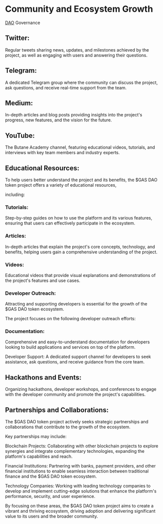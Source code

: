 # Community and Ecosystem Growth


[DAO](https://commonwealth.im/butane/discussions) Governance 
​
## Twitter: 

Regular tweets sharing news, updates, and milestones achieved by the project, as well as engaging with users and answering their questions.

## Telegram: 

A dedicated Telegram group where the community can discuss the project, ask questions, and receive real-time support from the team.

## Medium:

 In-depth articles and blog posts providing insights into the project's progress, new features, and the vision for the future.

## YouTube:

 The Butane Academy channel, featuring educational videos, tutorials, and interviews with key team members and industry experts.

## Educational Resources:

To help users better understand the project and its benefits, the $GAS DAO token project offers a variety of educational resources, 

including:

### Tutorials:

 Step-by-step guides on how to use the platform and its various features, ensuring that users can effectively participate in the ecosystem.

### Articles:

 In-depth articles that explain the project's core concepts, technology, and benefits, helping users gain a comprehensive understanding of the project.

### Videos: 

Educational videos that provide visual explanations and demonstrations of the project's features and use cases.

### Developer Outreach:

Attracting and supporting developers is essential for the growth of the $GAS DAO token ecosystem.

 The project focuses on the following developer outreach efforts:

### Documentation:

 Comprehensive and easy-to-understand documentation for developers looking to build applications and services on top of the platform.

Developer Support: A dedicated support channel for developers to seek assistance, ask questions, and receive guidance from the core team.

## Hackathons and Events: 

Organizing hackathons, developer workshops, and conferences to engage with the developer community and promote the project's capabilities.

## Partnerships and Collaborations:

The $GAS DAO token project actively seeks strategic partnerships and collaborations that contribute to the growth of the ecosystem. 

Key partnerships may include:

Blockchain Projects: Collaborating with other blockchain projects to explore synergies and integrate complementary technologies, expanding the platform's capabilities and reach.


Financial Institutions: Partnering with banks, payment providers, and other financial institutions to enable seamless interaction between traditional finance and the $GAS DAO token ecosystem.

Technology Companies: Working with leading technology companies to develop and implement cutting-edge solutions that enhance the platform's performance, security, and user experience.

By focusing on these areas, the $GAS DAO token project aims to create a vibrant and thriving ecosystem, driving adoption and delivering significant value to its users and the broader community.